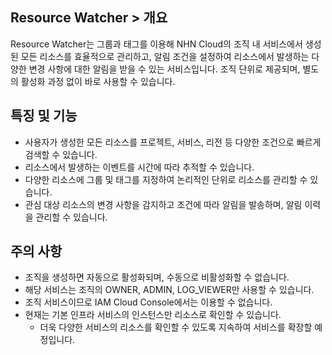 ## Resource Watcher > 개요

Resource Watcher는 그룹과 태그를 이용해 NHN Cloud의 조직 내 서비스에서 생성된 모든 리소스를 효율적으로 관리하고, 알림 조건을 설정하여 리소스에서 발생하는 다양한 변경 사항에 대한 알림을 받을 수 있는 서비스입니다.
조직 단위로 제공되며, 별도의 활성화 과정 없이 바로 사용할 수 있습니다.

## 특징 및 기능
* 사용자가 생성한 모든 리소스를 프로젝트, 서비스, 리전 등 다양한 조건으로 빠르게 검색할 수 있습니다.
* 리소스에서 발생하는 이벤트를 시간에 따라 추적할 수 있습니다.
* 다양한 리소스에 그룹 및 태그를 지정하여 논리적인 단위로 리소스를 관리할 수 있습니다.
* 관심 대상 리소스의 변경 사항을 감지하고 조건에 따라 알림을 발송하며, 알림 이력을 관리할 수 있습니다.

## 주의 사항
* 조직을 생성하면 자동으로 활성화되며, 수동으로 비활성화할 수 없습니다.
* 해당 서비스는 조직의 OWNER, ADMIN, LOG_VIEWER만 사용할 수 있습니다.
* 조직 서비스이므로 IAM Cloud Console에서는 이용할 수 없습니다.
* 현재는 기본 인프라 서비스의 인스턴스만 리소스로 확인할 수 있습니다.
    * 더욱 다양한 서비스의 리소스를 확인할 수 있도록 지속하여 서비스를 확장할 예정입니다.
